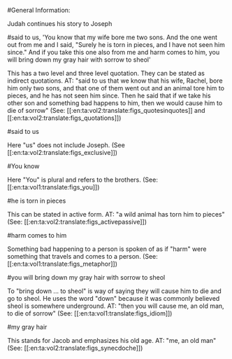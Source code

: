 #General Information:

Judah continues his story to Joseph

#said to us, 'You know that my wife bore me two sons. And the one went out from me and I said, "Surely he is torn in pieces, and I have not seen him since." And if you take this one also from me and harm comes to him, you will bring down my gray hair with sorrow to sheol'

This has a two level and three level quotation. They can be stated as indirect quotations. AT: "said to us that we know that his wife, Rachel, bore him only two sons, and that one of them went out and an animal tore him to pieces, and he has not seen him since. Then he said that if we take his other son and something bad happens to him, then we would cause him to die of sorrow" (See: [[:en:ta:vol2:translate:figs_quotesinquotes]] and [[:en:ta:vol2:translate:figs_quotations]])

#said to us

Here "us" does not include Joseph. (See [[:en:ta:vol2:translate:figs_exclusive]])

#You know

Here "You" is plural and refers to the brothers. (See: [[:en:ta:vol1:translate:figs_you]])

#he is torn in pieces

This can be stated in active form. AT: "a wild animal has torn him to pieces" (See: [[:en:ta:vol2:translate:figs_activepassive]])

#harm comes to him

Something bad happening to a person is spoken of as if "harm" were something that travels and comes to a person. (See: [[:en:ta:vol1:translate:figs_metaphor]])

#you will bring down my gray hair with sorrow to sheol

To "bring down ... to sheol" is way of saying they will cause him to die and go to sheol. He uses the word "down" because it was commonly believed sheol is somewhere underground. AT: "then you will cause me, an old man, to die of sorrow" (See: [[:en:ta:vol1:translate:figs_idiom]])

#my gray hair

This stands for Jacob and emphasizes his old age. AT: "me, an old man" (See: [[:en:ta:vol2:translate:figs_synecdoche]])